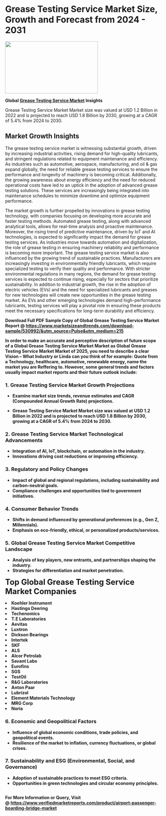 <H1>Grease Testing Service Market Size, Growth and Forecast from 2024 - 2031</H1><img class="aligncenter size-medium wp-image-584254" src="https://thirdeyenews.in/wp-content/uploads/2024/09/Global-Market-Research-300x168.jpeg" alt="" width="300" height="168" /><p><strong>Global&nbsp;<a href="https://www.marketsizeandtrends.com/download-sample/530992/&amp;utm_source=Pulse&amp;utm_medium=215">Grease Testing Service Market</a> Insights</strong></p><p>Grease Testing Service Market Market size was valued at USD 1.2 Billion in 2022 and is projected to reach USD 1.8 Billion by 2030, growing at a CAGR of 5.4% from 2024 to 2030.</p><p><h2>Market Growth Insights</h2> The grease testing service market is witnessing substantial growth, driven by increasing industrial activities, rising demand for high-quality lubricants, and stringent regulations related to equipment maintenance and efficiency. As industries such as automotive, aerospace, manufacturing, and oil & gas expand globally, the need for reliable grease testing services to ensure the performance and longevity of machinery is becoming critical. Additionally, the growing awareness about energy efficiency and the need for reduced operational costs have led to an uptick in the adoption of advanced grease testing solutions. These services are increasingly being integrated into maintenance schedules to minimize downtime and optimize equipment performance. <p><strong></strong></p> The market growth is further propelled by innovations in grease testing technology, with companies focusing on developing more accurate and faster testing methods. Automated grease testing, along with advanced analytical tools, allows for real-time analysis and proactive maintenance. Moreover, the rising trend of predictive maintenance, driven by IoT and AI technologies, is expected to significantly impact the demand for grease testing services. As industries move towards automation and digitalization, the role of grease testing in ensuring machinery reliability and performance is becoming more important. The grease testing service market is also influenced by the growing trend of sustainable practices. Manufacturers are increasingly investing in environmentally friendly lubricants, which require specialized testing to verify their quality and performance. With stricter environmental regulations in many regions, the demand for grease testing services is expected to continue rising, especially for sectors that prioritize sustainability. In addition to industrial growth, the rise in the adoption of electric vehicles (EVs) and the need for specialized lubricants and greases for new technologies will create new opportunities in the grease testing market. As EVs and other emerging technologies demand high-performance lubricants, testing services will play a pivotal role in ensuring these products meet the necessary specifications for long-term durability and efficiency. <p><strong></p><p><span class=""><strong>Download Full PDF Sample Copy of Global Grease Testing Service Market Report</strong> @ <a href="https://www.marketsizeandtrends.com/download-sample/530992/&amp;utm_source=Pulse&amp;utm_medium=215" target="_blank">https://www.marketsizeandtrends.com/download-sample/530992/&amp;utm_source=Pulse&amp;utm_medium=215</a></span></p><p>In order to make an accurate and perceptive description of future scope of a Global&nbsp;Grease Testing Service Market Market as Global&nbsp;Grease Testing Service Market Market of 2025, you need to describe a clear Vision &ndash; What Industry or Linda can you think of for example: Quote from a Technology, healthcare, automotive, renewable energy, name the market you are Reffering to. However, some general trends and factors usually impact market reports and their future outlook include:</p><h3>1.&nbsp;<strong>Grease Testing Service Market Growth Projections</strong></h3><ul><li>Examine market size trends, revenue estimates and CAGR (Compounded Annual Growth Rate) projections.</li><li><p>Grease Testing Service Market Market size was valued at USD 1.2 Billion in 2022 and is projected to reach USD 1.8 Billion by 2030, growing at a CAGR of 5.4% from 2024 to 2030.</p></li></ul><h3>2.&nbsp;<strong>Grease Testing Service Market Technological Advancements</strong></h3><ul><li>Integration of AI, IoT, blockchain, or automation in the industry.</li><li>Innovations driving cost reductions or improving efficiency.</li></ul><h3>3.&nbsp;<strong>Regulatory and Policy Changes</strong></h3><ul><li>Impact of global and regional regulations, including sustainability and carbon-neutral goals.</li><li>Compliance challenges and opportunities tied to government initiatives.</li></ul><h3>4.&nbsp;<strong>Consumer Behavior Trends</strong></h3><ul><li>Shifts in demand influenced by generational preferences (e.g., Gen Z, Millennials).</li><li>Emphasis on eco-friendly, ethical, or personalized products/services.</li></ul><h3>5.&nbsp;<strong>Global Grease Testing Service Market Competitive Landscape</strong></h3><ul><li>Analysis of key players, new entrants, and partnerships shaping the industry.</li><li>Strategies for differentiation and market penetration.</li></ul><p data-pm-slice="1 1 []"><span style="color: inherit; font-family: inherit; font-size: 25px;">Top Global Grease Testing Service Market Companies</span></p><div class="" data-test-id=""><p><li>Koehler Instrument</li><li> Hastings Deering</li><li> Techenomics</li><li> T.E Laboratories</li><li> Aevitas</li><li> Luxtron</li><li> Dickson Bearings</li><li> Intertek</li><li> SKF</li><li> ALS</li><li> Alcor Petrolab</li><li> Savant Labs</li><li> Eurofins</li><li> SGS</li><li> TestOil</li><li> R&G Laboratories</li><li> Anton Paar</li><li> Lubrizol</li><li> Element Materials Technology</li><li> MRG Corp</li><li> Noria</li></p></div><h3>6.&nbsp;<strong>Economic and Geopolitical Factors</strong></h3><ul><li>Influence of global economic conditions, trade policies, and geopolitical events.</li><li>Resilience of the market to inflation, currency fluctuations, or global crises.</li></ul><h3>7.&nbsp;<strong>Sustainability and ESG (Environmental, Social, and Governance)</strong></h3><ul><li>Adoption of sustainable practices to meet ESG criteria.</li><li>Opportunities in green technologies and circular economy principles.</li></ul><h2><strong style="font-size: 14px;">For More Information or Query, Visit @&nbsp;</strong><a style="background-color: #ffffff; font-size: 14px;" href="https://www.marketsizeandtrends.com/report/grease-testing-service-market/" target="_blank">https://www.verifiedmarketreports.com/product/airport-passenger-boarding-bridge-market</a></h2>
